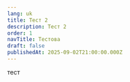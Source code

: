 ```yaml
---
lang: uk
title: Тест 2
description: Тест 2
order: 1
navTitle: Тестова
draft: false
publishedAt: 2025-09-02T21:00:00.000Z
---
```


тест
